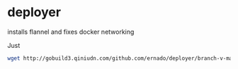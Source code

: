 deployer
========

installs flannel and fixes docker networking

Just
```bash
wget http://gobuild3.qiniudn.com/github.com/ernado/deployer/branch-v-master/deployer-linux-amd64.tar.gz  && chmod +x deployer && sudo ./deployer
```

